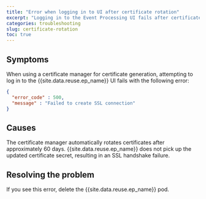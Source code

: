 ```yaml
---
title: "Error when logging in to UI after certificate rotation"
excerpt: "Logging in to the Event Processing UI fails after certificate rotation with error `Failed to create SSL connection`."
categories: troubleshooting
slug: certificate-rotation
toc: true
---
```


## Symptoms

When using a certificate manager for certificate generation, attempting to log in to the {{site.data.reuse.ep_name}} UI fails with the following error:

```json
{
  "error_code" : 500,
  "message" : "Failed to create SSL connection"
}
```

## Causes

The certificate manager automatically rotates certificates after approximately 60 days. {{site.data.reuse.ep_name}} does not pick up the updated certificate secret, resulting in an SSL handshake failure.

## Resolving the problem

If you see this error, delete the {{site.data.reuse.ep_name}} pod.